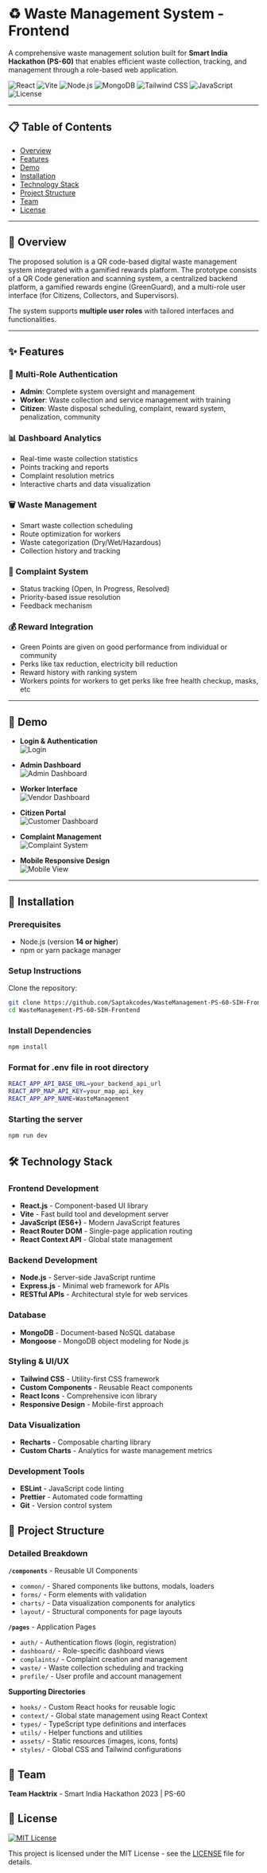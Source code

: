 # ♻️ Waste Management System - Frontend

A comprehensive waste management solution built for **Smart India Hackathon (PS-60)** that enables efficient waste collection, tracking, and management through a role-based web application.

![React](https://img.shields.io/badge/React-20232A?style=for-the-badge&logo=react&logoColor=61DAFB)
![Vite](https://img.shields.io/badge/Vite-B73BFE?style=for-the-badge&logo=vite&logoColor=FFD62E)
![Node.js](https://img.shields.io/badge/Node.js-339933?style=for-the-badge&logo=nodedotjs&logoColor=white)
![MongoDB](https://img.shields.io/badge/MongoDB-47A248?style=for-the-badge&logo=mongodb&logoColor=white)
![Tailwind CSS](https://img.shields.io/badge/Tailwind_CSS-38B2AC?style=for-the-badge&logo=tailwind-css&logoColor=white)
![JavaScript](https://img.shields.io/badge/JavaScript-F7DF1E?style=for-the-badge&logo=javascript&logoColor=black)
![License](https://img.shields.io/badge/License-MIT-green?style=for-the-badge)

---

## 📋 Table of Contents
- [Overview](#-overview)
- [Features](#-features)
- [Demo](#-demo)
- [Installation](#-installation)
- [Technology Stack](#-technology-stack)
- [Project Structure](#-project-structure)
- [Team](#-team)
- [License](#-license)

---

## 🌟 Overview
The proposed solution is a QR code-based digital waste management system integrated with a gamified rewards platform. The prototype consists of a QR Code generation and scanning system, a centralized backend platform, a gamified rewards engine (GreenGuard), and a multi-role user interface (for Citizens, Collectors, and Supervisors).
 
The system supports **multiple user roles** with tailored interfaces and functionalities.

---

## ✨ Features

### 🔐 Multi-Role Authentication
- **Admin**: Complete system oversight and management    
- **Worker**: Waste collection and service management with training  
- **Citizen**: Waste disposal scheduling, complaint, reward system, penalization, community  

### 📊 Dashboard Analytics
- Real-time waste collection statistics  
- Points tracking and reports  
- Complaint resolution metrics  
- Interactive charts and data visualization  

### 🗑️ Waste Management
- Smart waste collection scheduling  
- Route optimization for workers  
- Waste categorization (Dry/Wet/Hazardous)  
- Collection history and tracking  

### 🐛 Complaint System  
- Status tracking (Open, In Progress, Resolved)  
- Priority-based issue resolution  
- Feedback mechanism  

### 💰 Reward Integration
- Green Points are given on good performance from individual or community   
- Perks like tax reduction, electricity bill reduction  
- Reward history with ranking system  
- Workers points for workers to get perks like free health checkup, masks, etc

---

## 📸 Demo

- **Login & Authentication**  
  ![Login](./demo/login.png)  

- **Admin Dashboard**  
  ![Admin Dashboard](./demo/admin-dashboard.png)  

- **Worker Interface**  
  ![Vendor Dashboard](./demo/vendor-dashboard.png)  

- **Citizen Portal**  
  ![Customer Dashboard](./demo/customer-dashboard.png)  

- **Complaint Management**  
  ![Complaint System](./demo/complaint-system.png)  

- **Mobile Responsive Design**  
  ![Mobile View](./demo/mobile-view.png)  

---

## 🚀 Installation

### Prerequisites
- Node.js (version **14 or higher**)  
- npm or yarn package manager  

### Setup Instructions

Clone the repository:
```bash
git clone https://github.com/Saptakcodes/WasteManagement-PS-60-SIH-Frontend.git
cd WasteManagement-PS-60-SIH-Frontend
```

### Install Dependencies

```bash
npm install
```

### Format for .env file in root directory

```bash
REACT_APP_API_BASE_URL=your_backend_api_url
REACT_APP_MAP_API_KEY=your_map_api_key
REACT_APP_APP_NAME=WasteManagement
```

### Starting the server

```bash
npm run dev
```

## 🛠 Technology Stack

### Frontend Development
- **React.js** - Component-based UI library
- **Vite** - Fast build tool and development server
- **JavaScript (ES6+)** - Modern JavaScript features
- **React Router DOM** - Single-page application routing
- **React Context API** - Global state management

### Backend Development
- **Node.js** - Server-side JavaScript runtime
- **Express.js** - Minimal web framework for APIs
- **RESTful APIs** - Architectural style for web services

### Database
- **MongoDB** - Document-based NoSQL database
- **Mongoose** - MongoDB object modeling for Node.js

### Styling & UI/UX
- **Tailwind CSS** - Utility-first CSS framework
- **Custom Components** - Reusable React components
- **React Icons** - Comprehensive icon library
- **Responsive Design** - Mobile-first approach

### Data Visualization
- **Recharts** - Composable charting library
- **Custom Charts** - Analytics for waste management metrics

### Development Tools
- **ESLint** - JavaScript code linting
- **Prettier** - Automated code formatting
- **Git** - Version control system

## 📁 Project Structure


### Detailed Breakdown

**`/components`** - Reusable UI Components
- `common/` - Shared components like buttons, modals, loaders
- `forms/` - Form elements with validation
- `charts/` - Data visualization components for analytics
- `layout/` - Structural components for page layouts

**`/pages`** - Application Pages
- `auth/` - Authentication flows (login, registration)
- `dashboard/` - Role-specific dashboard views
- `complaints/` - Complaint creation and management
- `waste/` - Waste collection scheduling and tracking
- `profile/` - User profile and account management

**Supporting Directories**
- `hooks/` - Custom React hooks for reusable logic
- `context/` - Global state management using React Context
- `types/` - TypeScript type definitions and interfaces
- `utils/` - Helper functions and utilities
- `assets/` - Static resources (images, icons, fonts)
- `styles/` - Global CSS and Tailwind configurations

## 👥 Team

**Team Hacktrix** - Smart India Hackathon 2023 | PS-60

## 📄 License

[![MIT License](https://img.shields.io/badge/License-MIT-green.svg)](https://opensource.org/licenses/MIT)

This project is licensed under the MIT License - see the [LICENSE](LICENSE) file for details.
